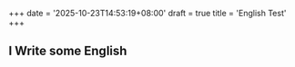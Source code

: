 +++
date = '2025-10-23T14:53:19+08:00'
draft = true
title = 'English Test'
+++

## I Write some English
